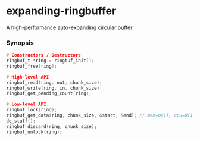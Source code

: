 expanding-ringbuffer
====================

A high-performance auto-expanding circular buffer

### Synopsis

```c
# Constructors / Destructors
ringbuf_t *ring = ringbuf_init();
ringbuf_free(ring);

# High-level API
ringbuf_read(ring, out, chunk_size);
ringbuf_write(ring, in, chunk_size);
ringbuf_get_pending_count(ring);

# Low-level API
ringbuf_lock(ring);
ringbuf_get_data(ring, chunk_size, &start, &end); // mem=O(1), cpu=O(1)
do_stuff();
ringbuf_discard(ring, chunk_size);
ringbuf_unlock(ring);
```
